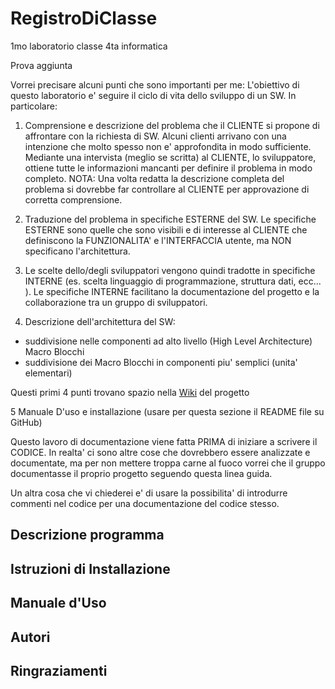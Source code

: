 # RegistroDiClasse
1mo laboratorio classe 4ta informatica

Prova
aggiunta



Vorrei precisare alcuni punti che sono importanti per me:
L'obiettivo di questo laboratorio e' seguire il ciclo di vita dello sviluppo di un SW. In particolare:

1. Comprensione e descrizione del problema che il CLIENTE si propone di affrontare con la richiesta di SW. Alcuni clienti arrivano con una intenzione che molto spesso non e' approfondita in modo sufficiente. Mediante una intervista (meglio se scritta) al CLIENTE, lo sviluppatore, ottiene tutte le informazioni mancanti per definire il problema in modo completo.
NOTA: Una volta redatta la descrizione completa del problema si dovrebbe far controllare al CLIENTE per approvazione di corretta comprensione.

2. Traduzione del problema in specifiche ESTERNE del SW. Le specifiche ESTERNE sono quelle che sono visibili e di interesse al CLIENTE che definiscono la FUNZIONALITA' e l'INTERFACCIA utente, ma NON specificano l'architettura.

3. Le scelte dello/degli sviluppatori vengono quindi tradotte in specifiche INTERNE (es. scelta linguaggio di programmazione, struttura dati, ecc... ). Le specifiche INTERNE facilitano la documentazione del progetto e la collaborazione tra un gruppo di sviluppatori.

4. Descrizione dell'architettura del SW: 
+ suddivisione nelle componenti ad alto livello (High Level Architecture) Macro Blocchi
+ suddivisione dei Macro Blocchi in componenti piu' semplici (unita' elementari)

Questi primi 4 punti trovano spazio nella [Wiki](https://github.com/Prof-Matteo-Palitto-JCMaxwell/RegistroDiClasse/wiki) del progetto

5 Manuale D'uso e installazione (usare per questa sezione il README file su GitHub)

Questo lavoro di documentazione viene fatta PRIMA di iniziare a scrivere il CODICE.
In realta' ci sono altre cose che dovrebbero essere analizzate e documentate, ma per non mettere troppa carne al fuoco vorrei che il gruppo documentasse il proprio progetto seguendo questa linea guida.

Un altra cosa che vi chiederei  e' di usare la possibilita' di introdurre commenti nel codice per una documentazione del codice stesso.


## Descrizione programma

## Istruzioni di Installazione

## Manuale d'Uso

## Autori

## Ringraziamenti
